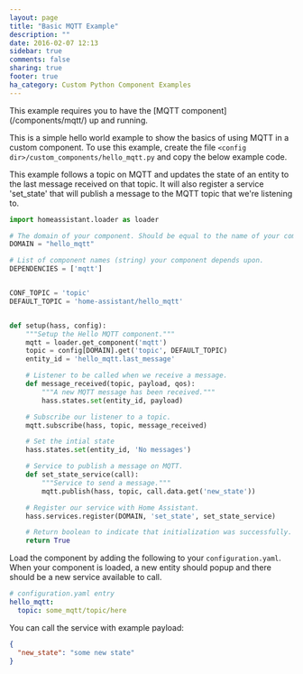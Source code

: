 ```yaml
---
layout: page
title: "Basic MQTT Example"
description: ""
date: 2016-02-07 12:13
sidebar: true
comments: false
sharing: true
footer: true
ha_category: Custom Python Component Examples
---
```


<p class='note'>
This example requires you to have the [MQTT component](/components/mqtt/) up and running.
</p>

This is a simple hello world example to show the basics of using MQTT in a custom component. To use this example, create the file `<config dir>/custom_components/hello_mqtt.py` and copy the below example code.

This example follows a topic on MQTT and updates the state of an entity to the last message received on that topic. It will also register a service 'set_state' that will publish a message to the MQTT topic that we're listening to.

```python
import homeassistant.loader as loader

# The domain of your component. Should be equal to the name of your component.
DOMAIN = "hello_mqtt"

# List of component names (string) your component depends upon.
DEPENDENCIES = ['mqtt']


CONF_TOPIC = 'topic'
DEFAULT_TOPIC = 'home-assistant/hello_mqtt'


def setup(hass, config):
    """Setup the Hello MQTT component."""
    mqtt = loader.get_component('mqtt')
    topic = config[DOMAIN].get('topic', DEFAULT_TOPIC)
    entity_id = 'hello_mqtt.last_message'

    # Listener to be called when we receive a message.
    def message_received(topic, payload, qos):
        """A new MQTT message has been received."""
        hass.states.set(entity_id, payload)

    # Subscribe our listener to a topic.
    mqtt.subscribe(hass, topic, message_received)

    # Set the intial state
    hass.states.set(entity_id, 'No messages')

    # Service to publish a message on MQTT.
    def set_state_service(call):
        """Service to send a message."""
        mqtt.publish(hass, topic, call.data.get('new_state'))

    # Register our service with Home Assistant.
    hass.services.register(DOMAIN, 'set_state', set_state_service)

    # Return boolean to indicate that initialization was successfully.
    return True
```

Load the component by adding the following to your `configuration.yaml`. When your component is loaded, a new entity should popup and there should be a new service available to call.

```yaml
# configuration.yaml entry
hello_mqtt:
  topic: some_mqtt/topic/here
```

You can call the service with example payload:

```json
{
  "new_state": "some new state"
}
```

